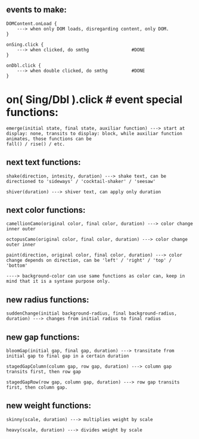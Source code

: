 ## events to make:

    DOMContent.onLoad {
        ---> when only DOM loads, disregarding content, only DOM.
    }

    onSing.click {
        ---> when clicked, do smthg                #DONE
    }

    onDbl.click {
        ---> when double clicked, do smthg         #DONE
    }


# on( Sing/Dbl ).click # event special functions:

    emerge(initial state, final state, auxiliar function) ---> start at display: none, transits to display: block, while auxiliar function animates, those functions can be 
    fall() / rise() / etc.



## next text functions: 

    shake(direction, intesity, duration) ---> shake text, can be directioned to 'sideways' / 'cocktail-shaker' / 'seesaw'

    shiver(duration) ---> shiver text, can apply only duration



## next color functions:

    camellionCamo(original color, final color, duration) ---> color change inner outer 

    octopusCamo(original color, final color, duration) ---> color change outer inner

    paint(direction, original color, final color, duration) ---> color change depends on direction, can be 'left' / 'right' / 'top' / 'bottom'

    ----> background-color can use same functions as color can, keep in mind that it is a syntaxe purpose only.



## new radius functions:

    suddenChange(initial background-radius, final background-radius, duration) ---> changes from initial radius to final radius



## new gap functions: 

    bloomGap(initial gap, final gap, duration) ---> transitate from initial gap to final gap in a certain duration

    stagedGapColumn(column gap, row gap, duration) ---> column gap transits first, then row gap 

    stagedGapRow(row gap, column gap, duration) ---> row gap transits first, then column gap.



## new weight functions:

    skinny(scale, duration) ---> multiplies weight by scale 

    heavy(scale, duration) ---> divides weight by scale